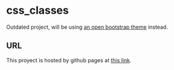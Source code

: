 # css_classes
Outdated project, will be using <a href="https://demo.themesberg.com/neumorphism-ui/">an open bootstrap theme</a> instead.
## URL
This proyect is hosted by github pages at <a href="https://pabloqb2000.github.io/css_classes/">this link</a>.
